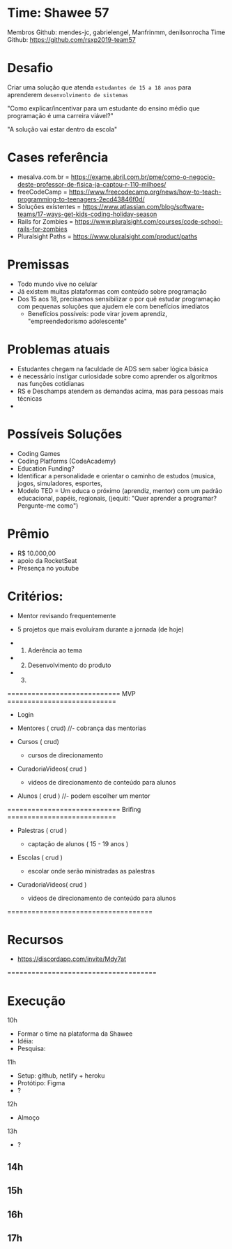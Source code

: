 # Time: Shawee 57

Membros Github: mendes-jc, gabrielengel, Manfrinmm, denilsonrocha
Time Github: https://github.com/rsxp2019-team57

# Desafio

Criar uma solução que atenda `estudantes de 15 a 18 anos` para aprenderem `desenvolvimento de sistemas`

"Como explicar/incentivar para um estudante do ensino médio que programação é uma carreira viável?"

"A solução vai estar dentro da escola"


# Cases referência

- mesalva.com.br        = https://exame.abril.com.br/pme/como-o-negocio-deste-professor-de-fisica-ja-captou-r-110-milhoes/
- freeCodeCamp         = https://www.freecodecamp.org/news/how-to-teach-programming-to-teenagers-2ecd43846f0d/
- Soluções existentes  = https://www.atlassian.com/blog/software-teams/17-ways-get-kids-coding-holiday-season
- Rails for Zombies     = https://www.pluralsight.com/courses/code-school-rails-for-zombies  
- Pluralsight Paths      = https://www.pluralsight.com/product/paths


# Premissas

- Todo mundo vive no celular
- Já existem muitas plataformas com conteúdo sobre programação
- Dos 15 aos 18, precisamos sensibilizar o por quê estudar programação com pequenas soluções que ajudem ele com benefícios imediatos
    - Benefícios possíveis: pode virar jovem aprendiz, "empreendedorismo adolescente"


# Problemas atuais

- Estudantes chegam na faculdade de ADS sem saber lógica básica
- é necessário instigar curiosidade sobre como aprender os algoritmos nas funções cotidianas
- RS e Deschamps atendem as demandas acima, mas para pessoas mais técnicas
- 

# Possíveis Soluções

- Coding Games
- Coding Platforms (CodeAcademy)
- Education Funding?
- Identificar a personalidade e orientar o caminho de estudos (musica, jogos, simuladores, esportes, 
- Modelo TED = Um educa o próximo (aprendiz, mentor) com um padrão educacional, papéis, regionais, (jequiti: "Quer aprender a programar? Pergunte-me como")


# Prêmio

+ R$ 10.000,00
+ apoio da RocketSeat
+ Presença no youtube


# Critérios:

- Mentor revisando frequentemente
- 5 projetos que mais evoluíram durante a jornada (de hoje)

- 1) Aderência ao tema
- 2) Desenvolvimento do produto
- 3) 

============================ MVP ===========================

- Login 

- Mentores ( crud)
	//- cobrança das mentorias

- Cursos ( crud)
	- cursos de direcionamento

- CuradoriaVideos( crud )
	- videos de direcionamento de conteúdo para alunos

- Alunos ( crud )
	//- podem escolher um mentor

============================ Brifing ===========================
- Palestras ( crud )
	- captação de alunos ( 15 - 19 anos )

- Escolas ( crud )
	- escolar onde serão ministradas as palestras

- CuradoriaVideos( crud )
	- videos de direcionamento de conteúdo para alunos


====================================


# Recursos

- https://discordapp.com/invite/Mdy7at


=====================================


# Execução

10h
- Formar o time na plataforma da Shawee
- Idéia: 
- Pesquisa: 

11h
- Setup: github, netlify + heroku
- Protótipo: Figma
- ?

12h
- Almoço

13h
- ?

14h
-

15h
- 

16h
-

17h
- 